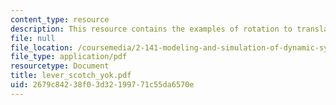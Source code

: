 ```yaml
---
content_type: resource
description: This resource contains the examples of rotation to translation.
file: null
file_location: /coursemedia/2-141-modeling-and-simulation-of-dynamic-systems-fall-2006/2679c84238f03d32199771c55da6570e_lever_scotch_yok.pdf
file_type: application/pdf
resourcetype: Document
title: lever_scotch_yok.pdf
uid: 2679c842-38f0-3d32-1997-71c55da6570e
---
```

